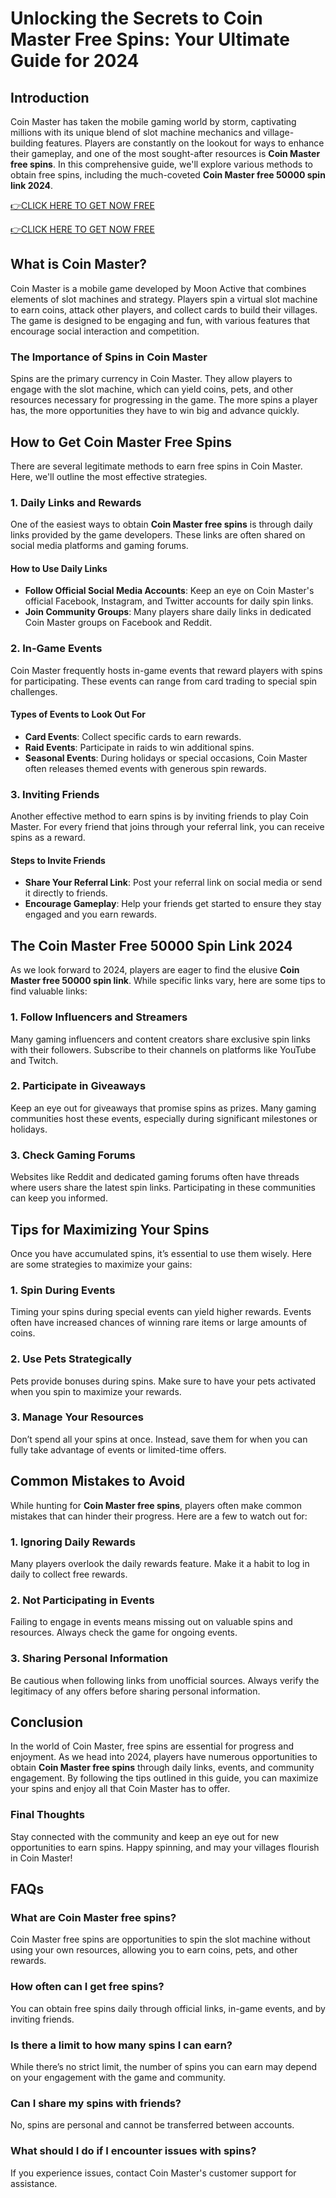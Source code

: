 # Unlocking the Secrets to Coin Master Free Spins: Your Ultimate Guide for 2024

## Introduction

Coin Master has taken the mobile gaming world by storm, captivating millions with its unique blend of slot machine mechanics and village-building features. Players are constantly on the lookout for ways to enhance their gameplay, and one of the most sought-after resources is **Coin Master free spins**. In this comprehensive guide, we'll explore various methods to obtain free spins, including the much-coveted **Coin Master free 50000 spin link 2024**. 

[👉CLICK HERE TO GET NOW FREE](https://todaylink.site/Coinspins/)

[👉CLICK HERE TO GET NOW FREE](https://todaylink.site/Coinspins/)

## What is Coin Master?

Coin Master is a mobile game developed by Moon Active that combines elements of slot machines and strategy. Players spin a virtual slot machine to earn coins, attack other players, and collect cards to build their villages. The game is designed to be engaging and fun, with various features that encourage social interaction and competition.

### The Importance of Spins in Coin Master

Spins are the primary currency in Coin Master. They allow players to engage with the slot machine, which can yield coins, pets, and other resources necessary for progressing in the game. The more spins a player has, the more opportunities they have to win big and advance quickly.

## How to Get Coin Master Free Spins

There are several legitimate methods to earn free spins in Coin Master. Here, we'll outline the most effective strategies.

### 1. Daily Links and Rewards

One of the easiest ways to obtain **Coin Master free spins** is through daily links provided by the game developers. These links are often shared on social media platforms and gaming forums.

#### How to Use Daily Links

- **Follow Official Social Media Accounts**: Keep an eye on Coin Master's official Facebook, Instagram, and Twitter accounts for daily spin links.
- **Join Community Groups**: Many players share daily links in dedicated Coin Master groups on Facebook and Reddit.

### 2. In-Game Events

Coin Master frequently hosts in-game events that reward players with spins for participating. These events can range from card trading to special spin challenges.

#### Types of Events to Look Out For

- **Card Events**: Collect specific cards to earn rewards.
- **Raid Events**: Participate in raids to win additional spins.
- **Seasonal Events**: During holidays or special occasions, Coin Master often releases themed events with generous spin rewards.

### 3. Inviting Friends

Another effective method to earn spins is by inviting friends to play Coin Master. For every friend that joins through your referral link, you can receive spins as a reward.

#### Steps to Invite Friends

- **Share Your Referral Link**: Post your referral link on social media or send it directly to friends.
- **Encourage Gameplay**: Help your friends get started to ensure they stay engaged and you earn rewards.

## The Coin Master Free 50000 Spin Link 2024

As we look forward to 2024, players are eager to find the elusive **Coin Master free 50000 spin link**. While specific links vary, here are some tips to find valuable links:

### 1. Follow Influencers and Streamers

Many gaming influencers and content creators share exclusive spin links with their followers. Subscribe to their channels on platforms like YouTube and Twitch.

### 2. Participate in Giveaways

Keep an eye out for giveaways that promise spins as prizes. Many gaming communities host these events, especially during significant milestones or holidays.

### 3. Check Gaming Forums

Websites like Reddit and dedicated gaming forums often have threads where users share the latest spin links. Participating in these communities can keep you informed.

## Tips for Maximizing Your Spins

Once you have accumulated spins, it’s essential to use them wisely. Here are some strategies to maximize your gains:

### 1. Spin During Events

Timing your spins during special events can yield higher rewards. Events often have increased chances of winning rare items or large amounts of coins.

### 2. Use Pets Strategically

Pets provide bonuses during spins. Make sure to have your pets activated when you spin to maximize your rewards.

### 3. Manage Your Resources

Don’t spend all your spins at once. Instead, save them for when you can fully take advantage of events or limited-time offers.

## Common Mistakes to Avoid

While hunting for **Coin Master free spins**, players often make common mistakes that can hinder their progress. Here are a few to watch out for:

### 1. Ignoring Daily Rewards

Many players overlook the daily rewards feature. Make it a habit to log in daily to collect free rewards.

### 2. Not Participating in Events

Failing to engage in events means missing out on valuable spins and resources. Always check the game for ongoing events.

### 3. Sharing Personal Information

Be cautious when following links from unofficial sources. Always verify the legitimacy of any offers before sharing personal information.

## Conclusion

In the world of Coin Master, free spins are essential for progress and enjoyment. As we head into 2024, players have numerous opportunities to obtain **Coin Master free spins** through daily links, events, and community engagement. By following the tips outlined in this guide, you can maximize your spins and enjoy all that Coin Master has to offer.

### Final Thoughts

Stay connected with the community and keep an eye out for new opportunities to earn spins. Happy spinning, and may your villages flourish in Coin Master!

## FAQs

### What are Coin Master free spins?

Coin Master free spins are opportunities to spin the slot machine without using your own resources, allowing you to earn coins, pets, and other rewards.

### How often can I get free spins?

You can obtain free spins daily through official links, in-game events, and by inviting friends.

### Is there a limit to how many spins I can earn?

While there’s no strict limit, the number of spins you can earn may depend on your engagement with the game and community.

### Can I share my spins with friends?

No, spins are personal and cannot be transferred between accounts.

### What should I do if I encounter issues with spins?

If you experience issues, contact Coin Master's customer support for assistance.
